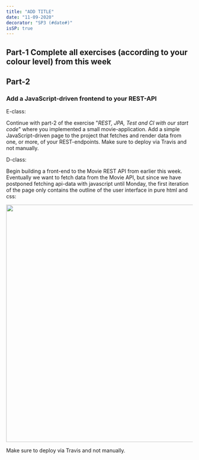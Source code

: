 ```yaml
---
title: "ADD TITLE"
date: "11-09-2020"
decorator: "SP3 (#date#)"
isSP: true
---
```


<!-- REMOVE ME: Setting isSP ensures this pages gets added to the list of Studypoint exercises -->

## Part-1 Complete all exercises (according to your colour level) from this week

<!-- REMOVE ME: The tag below will insert all day-exercises given for this week -->
<!-- REMOVE ME: PeriodFolder and weekFolder MUST match the real folder names -->

<!--PeriodExercises Flow-1/week3 PeriodExercises-->

## Part-2

### Add a JavaScript-driven frontend to your REST-API

E-class:

Continue with part-2 of the exercise "_REST, JPA, Test and CI with our start code_" where you implemented a small movie-application.
Add a simple JavaScript-driven page to the project that fetches and render data from one, or more, of your REST-endpoints.
Make sure to deploy via Travis and not manually.

D-class:

Begin building a front-end to the Movie REST API from earlier this week. Eventually we want to fetch data from the Movie API, but since we have postponed fetching api-data with javascript until Monday, the first iteration of the page only contains the outline of the user interface in pure html and css:

<img src="movie_ui_png" width="640" />

Make sure to deploy via Travis and not manually.
